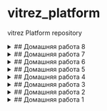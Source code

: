 # vitrez_platform
vitrez Platform repository

<details>
  <summary>## Домашняя работа 8</summary>

  ## kubernetes-monitor

Выбран 4 вариант сложности: поставить prometheus-operator при помощи helm3.

- Helm-чарт для prometheus-operator называется kube-prometheus-stack. Переопределяем нужные нам параметры в values.yaml и ставим его:
```
helm upgrade --install prometheus prometheus-community/kube-prometheus-stack -f kube-prometheus-stack/values.yaml --namespace monitor --create-namespace
```
- Добавляем адреса Ingress, указанные нами в values, в файл C:\Windows\System32\drivers\etc\hosts чтобы открывать их в браузере:
```
172.16.255.2		grafana.k8s.local
172.16.255.2		prometheus.k8s.local
172.16.255.2		alertmanager.k8s.local
```

- Т.к. кластер K8s у меня локальный (на базе k1s), то возникли некоторые проблемы с мониторингом:
  - не мониторятся kube-proxy на нодах
  - не мониторится etcd

  Решим эти проблемы.

1) По дефолту kube-proxy отдает метрики только через localhost.
Чтобы prometheus-operator смог забирать метрики нужно чтобы kube-proxy слушал адрес 0.0.0.0. Для этого необходимо поправить его настройки в ConfigMap:
```
$ kubectl edit configmaps kube-proxy -n kube-system
```
  устанавливаем следующий параметр:
```
metricsBindAddress: "0.0.0.0:10249"
```
  сохраняем и перзапускаем поды DaemonSet kube-proxy:
```
$ kubectl rollout restart daemonset kube-proxy -n kube-system
```
2) Чтобы снимать метрики с etcd необходима двусторонняя аутентификация по mtls.
Создадим сертификаты для Prometheus чтобы он мог успешно подключаться к etcd.

  для этого залогинимся на master-ноду (там развернут инстанс etcd) и скопируем клиентские сертификаты в новый secret:
```
kubectl create secret generic etcd-client-cert -n monitoring \
  --from-literal=etcd-ca="$(cat /etc/kubernetes/pki/etcd/ca.crt)" \
  --from-literal=etcd-client="$(cat /etc/kubernetes/pki/etcd/healthcheck-client.crt)" \
  --from-literal=etcd-client-key="$(cat /etc/kubernetes/pki/etcd/healthcheck-client.key)"
```
  теперь отредактируем файл переменных для helm-чарта, добавив имя secret в prometheusSpec:
```
prometheusSpec:
  secrets:
      - etcd-client-cert
```
  перенакатим чарт:
```
helm upgrade --install prometheus prometheus-community/kube-prometheus-stack -f kube-prometheus-stack/values.yaml
```
  Все, проблемные сервисы завсветились в Prometheus:

  kube-proxy:
![screen1](kubernetes-monitoring/images/prometheus_kube-proxy.png)

  etcd:
![screen2](kubernetes-monitoring/images/prometheus_etcd.png)

- Развернут Deployment с нашим приложением в виде контейнера nginx и sidecar-контейнера [nginx-prometheus-exporter](https://github.com/nginxinc/nginx-prometheus-exporter)
В конфигурации nginx через ConfigMap включаем отдачу метрик:
```
location = /basic_status {
stub_status;
}
``` 
Экспортеру передается аргумент для сбора метрик:
```
args: [ "-nginx.scrape-uri", "http://localhost:8000/basic_status" ]
```
Также развернуты [Service](kubernetes-monitoring/web-svc-headless.yaml) и [Ingress](kubernetes-monitoring/ingress.yaml) для нашего приложения.

- Создан объект ServiceMonitor для сервиса приложения:
```
kubectcl apply -f kubernetes-monitoring/web-servicemonitor.yaml
```
Теперь его можно увидеть и в Prometheus:
![screen3](kubernetes-monitoring/images/prometheus_web-app.png)

и в Grafana:
![screen4](kubernetes-monitoring/images/grafana_web-app.png)

</details>


<details>
  <summary>## Домашняя работа 7</summary>
  
  ## kubernetes-operators

### MySQL контроллер
Вопрос: почему объект создался, хотя мы создали CR, до того, как запустили контроллер?
Ответ: потому что событие никто не вычитал, оно висело в очереди kube-apiserver. После создания контроллер вычитал и обработал событие.

- Проверяем что появились pvc:
```
$ kubectl get pvc
NAME                        STATUS   VOLUME                                     CAPACITY   ACCESS MODES   STORAGECLASS   AGE
backup-mysql-instance-pvc   Bound    pvc-fcdd1f11-de02-4aa1-9ec6-3152a10ad2fe   1Gi        RWO            standard       6m27s
mysql-instance-pvc          Bound    pvc-3696f963-0d92-4433-9068-aa3c7fc6e9dc   1Gi        RWO            standard       6m27s
```

- Создадим вручную и наполним тестовую таблицу, проверим ее содержимое:
```
+----+-------------+
| id | name        |
+----+-------------+
|  1 | some data   |
|  2 | some data-2 |
+----+-------------+
```

- Удалим mysql-instance и проверим наличие pv:
```bash
$ kubectl get pv
NAME                                       CAPACITY   ACCESS MODES   RECLAIM POLICY   STATUS      CLAIM                               STORAGECLASS   REASON   AGE
backup-mysql-instance-pv                   1Gi        RWO            Retain           Available                                                               154m
```

- Создадим заново mysql-instance и, не создавая таблицу, посмотрим ее наличие:
```bash
+----+-------------+
| id | name        |
+----+-------------+
|  1 | some data   |
|  2 | some data-2 |
+----+-------------+
```
  Очевидно, что оператор отработал и база взята из бэкапа.

- Вывод комманды kubectl get jobs:
```bash
$ kubectl get jobs
NAME                         COMPLETIONS   DURATION   AGE
backup-mysql-instance-job    1/1           3s         95s
restore-mysql-instance-job   1/1           73s        79s
```

</details>

<details>
  <summary>## Домашняя работа 6</summary>
  
  ## kubernetes-templating

### 1) Подготовительные работы:

- развернут локальный кластер из 3-х виртуалок на базе k1s (с локальным лучше вникаешь во внутреннее устройство k8s)
- для реализации Dynamic Volume Provisioning и автоматического создания PV, требуемых для многих внешних helm-чартов мною был:
  * установлен external-provisioner
    ```
    $ helm repo add nfs-subdir-external-provisioner https://kubernetes-sigs.github.io/nfs-subdir-external-provisioner/
    ```
  * поднят NFS-сервер, настроен и добавлен Default Storage Class:
    ```
    $ kubectl get sc
    NAME                   PROVISIONER                                     RECLAIMPOLICY   VOLUMEBINDINGMODE   ALLOWVOLUMEEXPANSION   AGE
    nfs-client (default)   cluster.local/nfs-subdir-external-provisioner   Delete          Immediate           true                   9d
    ```
- установлен Helm 3 на локальную машину

### 2) Работа с helm. Разворачивание сервисов:

- [сnginx-ingress](https://github.com/helm/charts/tree/master/stable/nginx-ingress) сервис, обеспечивающий доступ к публичным ресурсам кластера
- [cert-manager](https://github.com/jetstack/cert-manager/tree/master/deploy/charts/cert-manager) - сервис, позволяющий динамически генерировать Let's Encrypt сертификаты для ingress ресурсов
- [chartmuseum](https://github.com/helm/charts/tree/master/stable/chartmuseum) - специализированный репозиторий для хранения helm charts 
- [harbor](https://github.com/goharbor/harbor-helm) - хранилище артефактов общего назначения (Docker Registry), поддерживающее helm charts

### 3) Cert-manager. Самостоятельное задание. 

- Изучите [документацию](https://docs.cert-manager.io/en/latest/) cert-manager, и определите, что еще требуется установить для корректной работы
- Т.к. у меня кластер локальный и не имеет "белого" IP, то решено опробовать самоподписанные сертификаты
- Манифест дополнительно созданного ресурса для создания самоподписанных сертификатов размещен в kubernetes-templating/cert-manager/selfSigned.yaml

### 4) Chartmuseum.

-  произведена кастомизированная установка chartmuseum, параметры  размещены в kubernetes-templating/chartmuseum/values.yaml
-  проверена успешность устаноки:
a) Chartmuseum доступен по URL https://chartmuseum.k8s.local (резолв имени через файл hosts)
b) Сертификат для данного URL валиден (сертификат вручную добавлен в доверенные)
![screen1](kubernetes-templating/chartmuseum/chartmuseum.png)

### 5) Задание со (*)

- Научитесь работать с chartmuseum 
- Опишите последовательность действий, необходимых для добавления туда helm chart's и их установки с использованием chartmuseum как репозитория

Воспользовался [инструкцией](https://chartmuseum.com/docs/#uploading-a-chart-package)

```
cd kubernetes-templating/chartmuseum/consul
helm package .
curl -k --data-binary "@consul-3.9.6.tgz" https://chartmuseum.k8s.local/api/charts
helm repo add chartmuseum https://chartmuseum.k8s.local
helm search repo consul
helm install consul chartmuseum/consul --wait
helm delete consul
```

### 6) Harbor. Самостоятельное задание

- Установлен harbor в кластер с использованием helm3 (используя репозиторий)  
- Включен ingress и настроен host harbor.k8s.local
- Включен TLS и выписан самоподписанный сертификат
- Используемый файл values.yaml размещен в директорию kubernetes-templating/harbor/

### 7) Helmfile. Задание со (*)

Перед использованием helmfile:
```
helm plugin install https://github.com/databus23/helm-diff
```
Описана установка nginx-ingress, cert-manager и harbor в helmfile в виде релизов.
Получившиеся файлы размещены в kubernetes-templating/helmfile/
Harbor установился с использованием самоподписанного серификата и отвечает по имени harbor.k8s.local.

### 8) Создаем свой helm chart 

Используем [hipster-shop](https://github.com/GoogleCloudPlatform/microservices-demo) - демо-приложение , представляющее собой типичный набор микросервисов.

-  изначально все сервисы создаются из одного манифеста kubernetes-templating/hipster-shop/templates/all-hipstershop.yaml 
-  вынесен микросервис frontend в директорию kubernetes-templating/frontend
-  добавлена шаблонизация values.yaml для frontend
-  добавлены зависимости для frontend от микросервисного приложения hipster-shop
-  Задание со **
   * сервис Redis устанавливается, как зависимость с использованием bitnami community chart

### 9) Kubecfg

Kubecfg предполагает хранение манифестов в файлах формата .jsonnet и их генерацию перед установкой. 
Общая логика работы с использованием jsonnet следующая:
  * Пишем общий для сервисов , включающий описание service и deployment
  * [наследуемся](https://raw.githubusercontent.com/express42/otus-platform-snippets/master/Module-04/05-Templating/hipster-shop-jsonnet/payment-shipping.jsonnet) от него, указывая параметры для конкретных сервисов 

-  вынесены манифесты, описывающие service и deployment для микросервисов paymentservice и shippingservice из файла all-hipster-shop.yaml в директорию kubernetes-templating/kubecfg
-  установлен kubecfg
-  создан services.jsonnet
-  библиотеку kube.libsonnet пришлось скачать локально чтобы подкорректировать версии api
-  проверка, что манифесты генерируются корректно:
```
kubecfg show services.jsonnet
```
-  установка манифестов:
```
kubecfg update services.jsonnet --namespace hipster-shop
```

### 10) Kustomize | Самостоятельное задание

-  отпилен микросервис cartservice от hipster-shop
-  реализована установка в окружениях dev и prod
-  результаты работы помещены в директорию kubernetes-templating/kustomize 
-  в установке на окружение dev в неймспейсе hipster-shop для совместимости с остальными сервисами из all-hipstershop.yaml пришлось закомментировать namePrefix

установка на окружение dev запускается так:
```
kubectl apply -k kubernetes-templating/kustomize/overrides/hipster-shop
```
</details>

<details>
  <summary>## Домашняя работа 5</summary>
  
  ## kubernetes-volumes

Что было сделано:

- Созданы манифесты для использования minio

- Задание со *
Добавлены манифесты для secret и манифест Statefulset с их использованием

</details>

<details>
  <summary>## Домашняя работа 4</summary>

  ## kubernetes-network

Что было сделано:

- Работа с тестовым веб-приложением
    Добавление проверок Pod
    Создание объекта Deployment
    Добавление сервисов в кластер ( ClusterIP )
    Включение режима балансировки IPVS
- Установка MetalLB в Layer2-режиме
- Добавление сервиса LoadBalancer
- Установка Ingress-контроллера и прокси ingress-nginx
- Создание правил Ingress

- Задание со *
Создан сервис LoadBalancer , который открывает доступ к CoreDNS снаружи кластера (позволяет получать записи через внешний IP).
Сервис работает по протоколам TCP и UDP на одно ip-адресе балансировщика.
Использована аннотация: metallb.universe.tf/allow-shared-ip

- Задание со * Ingress для Dashboard
Добавлен доступ к kubernetes-dashboard через наш Ingress-прокси: сервис доступен через префикс /dashboard.

- Задание со * Canary для Ingress
Реализовано канареечное развертывание с помощью ingress-nginx: часть трафика перенаправляется на выделенную группу подов используя вес (в процентах).

</details>

<details>
  <summary>## Домашняя работа 3</summary>

  ## kubernetes-security

Что было сделано:

- Создан Service Account bob с ролью admin в рамках всего кластера
- Создан Service Account dave без доступа к кластеру
для создания манифестов можно использовать dry-run запуск консольных команд:
```
kubectl create serviceaccount bob --dry-run=client -o yaml > 01-serviceaccount-bob.yaml
kubectl create clusterrolebinding bob-rolebinding --clusterrole=admin --serviceaccount=default:bob  --dry-run=client -o yaml > 02-rolebinding-bob.yaml
kubectl create serviceaccount dave --dry-run=client -o yaml > 03-serviceaccount-dave.yaml
```

- Создан Namespace prometheus
- Создан Service Account carol в Namespace prometheus
- Всем Service Account в Namespace prometheus дана возможность делать get, list, watch в отношении Pods всего кластера
- Создан Namespace dev
- Создан Service Account jane в Namespace dev
- Service Account jane выдана роль admin в рамках Namespace dev
- Создан Service Account ken в Namespace dev
- Service Account ken выдана роль view в рамках Namespace dev

</details>

<details>
  <summary>## Домашняя работа 2</summary>

  ## kubernetes-controllers

Что было сделано:

- Установлен kind и создан кластер
- Создан и применен манифест frontend-replicaset.yaml
- Собран и помещен в Docker Hub образ микросервиса paymentService с двумя тегами v0.0.1 и v0.0.2
- Создан и запущен манифест paymentservice-replicaset.yaml с 3 репликами
- Создан и запущен манифест paymentservice-deployment.yaml с 3 репликами
- Обновлен Deployment на версию образа v0.0.2
- С использованием параметров maxSurge и maxUnavailable реализовал два сценария развертывания: "Аналог blue-green" и "Reverse Rolling Update"
- Создал манифест frontend-deployment.yaml с 3 репликами с тегом образа v0.0.1
- Добавил описание readinessProbe
- Нашел node-exporter-daemonset.yaml, отредактировал и убедился, что он разворачивается в том числе и на master нодах

</details>

<details>
  <summary>## Домашняя работа 1</summary>

  ## kubernetes-intro

Что было сделано:

- Выполнена установка minikube;
- Ознакомлен с интерфейсом dashboard;
- Разобрался почему все pod в namespace kube-system восстановились после удаления: kube-proxy - управляется daemonset, core-dns - управляется deployment (replicaset); kube-apiserver - это static pod;
- Cоздан dockerfile согласно требованиям,образ собран и залит в dockerhub;
- Написан манифест web-pod.yaml;
- Выяснена причина, по которой pod frontend находился в статусе Error, в логах пода было  panic: environment variable "PRODUCT_CATALOG_SERVICE_ADDR" not set; Соответственно был добавлен набор переменных из оригинального манифеста в frontend-pod-healthy.yaml.

</details>
